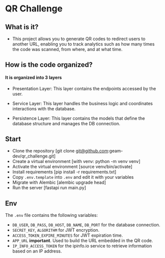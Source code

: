 # QR Challenge

## What is it?

- This project allows you to generate QR codes to redirect users to another URL, enabling you to track analytics such as how many times the code was scanned, from where, and at what time.

## How is the code organized?
#### It is organized into 3 layers

- Presentation Layer:
This layer contains the endpoints accessed by the user.

- Service Layer:
This layer handles the business logic and coordinates interactions with the database.

- Persistence Layer:
This layer contains the models that define the database structure and manages the DB connection.

## Start

- Clone the repository [git clone git@github.com:geam-dev/qr_challenge.git]
- Create a virtual environment [with venv: python -m venv venv]
- Activate the virtual environment [source venv/bin/activate]
- Install requirements [pip install -r requirements.txt]
- Copy `.env.template` into `.env` and edit it with your variables
- Migrate with Alembic [alembic upgrade head]
- Run the server [fastapi run main.py]

## Env

The `.env` file contains the following variables:

- `DB_USER`, `DB_PASS`, `DB_HOST`, `DB_NAME`, `DB_PORT` for the database connection.
- `SECRET_KEY`, `ALGORITHM` for JWT encryption.
- `ACCESS_TOKEN_EXPIRE_MINUTES` for JWT expiration time.
- `APP_URL` **important**. Used to build the URL embedded in the QR code.
- `IP_INFO_ACCESS_TOKEN` for the ipinfo.io service to retrieve information based on an IP address.